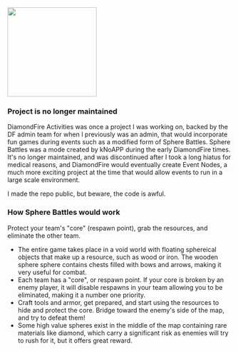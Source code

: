 <img src="https://user-images.githubusercontent.com/45441561/164153001-a89c287f-0595-40d8-ba4d-6e3f72b2a874.png" height="200" width="200">

### Project is no longer maintained
DiamondFire Activities was once a project I was working on, backed by the DF admin team for when I previously was an admin, that would incorporate fun games during events such as a modified form of Sphere Battles.
Sphere Battles was a mode created by kNoAPP during the early DiamondFire times. It's no longer maintained, and was discontinued after I took a long hiatus for medical reasons, and DiamondFire would eventually create Event Nodes, a much more exciting project at the time that would allow events to run in a large scale environment.

I made the repo public, but beware, the code is awful.

### How Sphere Battles would work
Protect your team's "core" (respawn point), grab the resources, and eliminate the other team.

- The entire game takes place in a void world with floating sphereical objects that make up a resource, such as wood or iron. The wooden sphere sphere contains chests filled with bows and arrows, making it very useful for combat.
- Each team has a "core", or respawn point. If your core is broken by an enemy player, it will disable respawns in your team allowing you to be eliminated, making it a number one priority.
- Craft tools and armor, get prepared, and start using the resources to hide and protect the core. Bridge toward the enemy's side of the map, and try to defeat them!
- Some high value spheres exist in the middle of the map containing rare materials like diamond, which carry a significant risk as enemies will try to rush for it, but it offers great reward.
